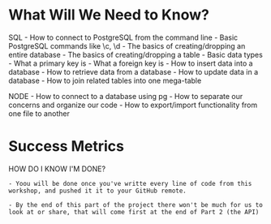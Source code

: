 # What Will We Need to Know?

SQL
    - How to connect to PostgreSQL from the command line
    - Basic PostgreSQL commands like \c, \d
    - The basics of creating/dropping an entire database
    - The basics of creating/dropping a table
    - Basic data types
    - What a primary key is
    - What a foreign key is
    - How to insert data into a database
    - How to retrieve data from a database
    - How to update data in a database
    - How to join related tables into one mega-table

NODE
    - How to connect to a database using pg
    - How to separate our concerns and organize our code
    - How to export/import functionality from one file to another

# Success Metrics

HOW DO I KNOW I'M DONE?

    - Yoou will be done once you've writte every line of code from this workshop, and pushed it it to your GitHub remote.

    - By the end of this part of the project there won't be much for us to look at or share, that will come first at the end of Part 2 (the API)